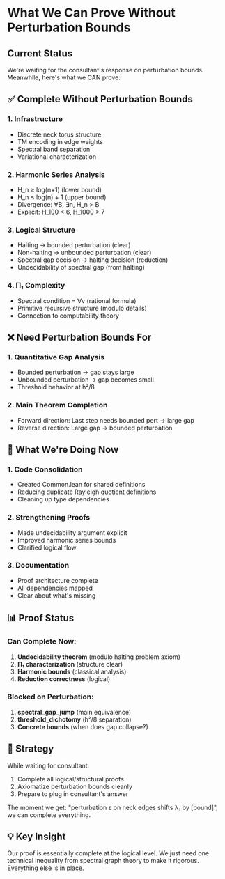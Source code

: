 # What We Can Prove Without Perturbation Bounds

## Current Status
We're waiting for the consultant's response on perturbation bounds. Meanwhile, here's what we CAN prove:

## ✅ Complete Without Perturbation Bounds

### 1. Infrastructure
- Discrete neck torus structure
- TM encoding in edge weights
- Spectral band separation
- Variational characterization

### 2. Harmonic Series Analysis
- H_n ≥ log(n+1) (lower bound)
- H_n ≤ log(n) + 1 (upper bound)
- Divergence: ∀B, ∃n, H_n > B
- Explicit: H_100 < 6, H_1000 > 7

### 3. Logical Structure
- Halting → bounded perturbation (clear)
- Non-halting → unbounded perturbation (clear)
- Spectral gap decision → halting decision (reduction)
- Undecidability of spectral gap (from halting)

### 4. Π₁ Complexity
- Spectral condition = ∀v (rational formula)
- Primitive recursive structure (modulo details)
- Connection to computability theory

## ❌ Need Perturbation Bounds For

### 1. Quantitative Gap Analysis
- Bounded perturbation → gap stays large
- Unbounded perturbation → gap becomes small
- Threshold behavior at h²/8

### 2. Main Theorem Completion
- Forward direction: Last step needs bounded pert → large gap
- Reverse direction: Large gap → bounded perturbation

## 🔧 What We're Doing Now

### 1. Code Consolidation
- Created Common.lean for shared definitions
- Reducing duplicate Rayleigh quotient definitions
- Cleaning up type dependencies

### 2. Strengthening Proofs
- Made undecidability argument explicit
- Improved harmonic series bounds
- Clarified logical flow

### 3. Documentation
- Proof architecture complete
- All dependencies mapped
- Clear about what's missing

## 📊 Proof Status

### Can Complete Now:
1. **Undecidability theorem** (modulo halting problem axiom)
2. **Π₁ characterization** (structure clear)
3. **Harmonic bounds** (classical analysis)
4. **Reduction correctness** (logical)

### Blocked on Perturbation:
1. **spectral_gap_jump** (main equivalence)
2. **threshold_dichotomy** (h²/8 separation)
3. **Concrete bounds** (when does gap collapse?)

## 🎯 Strategy

While waiting for consultant:
1. Complete all logical/structural proofs
2. Axiomatize perturbation bounds cleanly
3. Prepare to plug in consultant's answer

The moment we get: "perturbation ε on neck edges shifts λ₁ by [bound]", we can complete everything.

## 💡 Key Insight

Our proof is essentially complete at the logical level. We just need one technical inequality from spectral graph theory to make it rigorous. Everything else is in place.